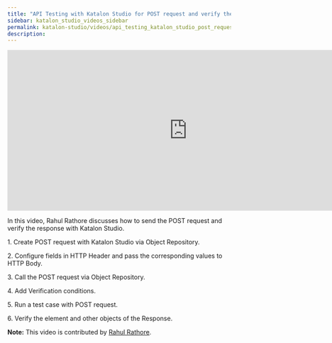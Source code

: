 ```yaml
---
title: "API Testing with Katalon Studio for POST request and verify the response"
sidebar: katalon_studio_videos_sidebar
permalink: katalon-studio/videos/api_testing_katalon_studio_post_request_verify_response_rahul.html
description: 
---
```


<iframe width="809" height="362" src="https://www.youtube.com/embed/GnsCW45X2uA?list=PLlsKgYi2Lw732Snuu4qPlkvnOykiiatKc" frameborder="0" allow="accelerometer; autoplay; clipboard-write; encrypted-media; gyroscope; picture-in-picture" allowfullscreen></iframe>

In this video, Rahul Rathore discusses how to send the POST request and verify the response with Katalon Studio.

1\. Create POST request with Katalon Studio via Object Repository.

2\. Configure fields in HTTP Header and pass the corresponding values to HTTP Body.

3\. Call the POST request via Object Repository.

4\. Add Verification conditions.

5\. Run a test case with POST request.

6\. Verify the element and other objects of the Response.

**Note:** This video is contributed by [Rahul Rathore](https://www.youtube.com/channel/UCeuu4kw1a7SRSdH7TGAn7gg).